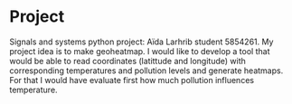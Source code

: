 # Project
Signals and systems python project: Aïda Larhrib student 5854261. 
My project idea is to make geoheatmap. I would like to develop a tool that would be able to read coordinates (latittude and longitude) with corresponding temperatures and pollution levels and generate heatmaps. For that I would have evaluate first how much pollution influences temperature. 
